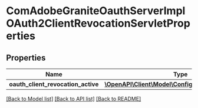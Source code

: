 # ComAdobeGraniteOauthServerImplOAuth2ClientRevocationServletProperties

## Properties
Name | Type | Description | Notes
------------ | ------------- | ------------- | -------------
**oauth_client_revocation_active** | [**\OpenAPI\Client\Model\ConfigNodePropertyBoolean**](ConfigNodePropertyBoolean.md) |  | [optional] 

[[Back to Model list]](../README.md#documentation-for-models) [[Back to API list]](../README.md#documentation-for-api-endpoints) [[Back to README]](../README.md)


